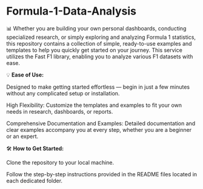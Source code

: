 # Formula-1-Data-Analysis

📊 Whether you are building your own personal dashboards, conducting specialized research, or simply exploring and analyzing Formula 1 statistics, this repository contains a collection of simple, ready-to-use examples and templates to help you quickly get started on your journey.
This service utilizes the Fast F1 library, enabling you to analyze various F1 datasets with ease.


💡 **Ease of Use:**

Designed to make getting started effortless — begin in just a few minutes without any complicated setup or installation.

High Flexibility: Customize the templates and examples to fit your own needs in research, dashboards, or reports.

Comprehensive Documentation and Examples: Detailed documentation and clear examples accompany you at every step, whether you are a beginner or an expert.

🛠️ **How to Get Started:**

Clone the repository to your local machine.

Follow the step-by-step instructions provided in the README files located in each dedicated folder.

